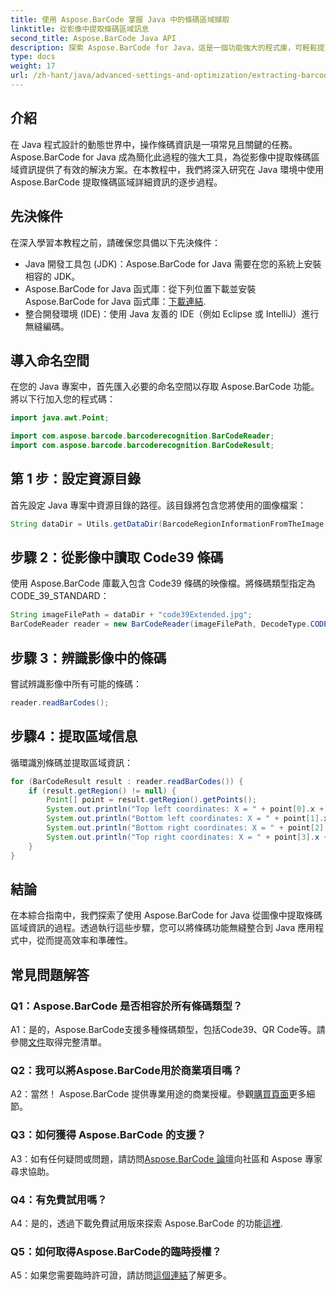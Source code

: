 ```yaml
---
title: 使用 Aspose.BarCode 掌握 Java 中的條碼區域擷取
linktitle: 從影像中提取條碼區域訊息
second_title: Aspose.BarCode Java API
description: 探索 Aspose.BarCode for Java，這是一個功能強大的程式庫，可輕鬆提取條碼區域詳細資訊。精確增強您的 Java 應用程式。
type: docs
weight: 17
url: /zh-hant/java/advanced-settings-and-optimization/extracting-barcode-region-information/
---
```

## 介紹

在 Java 程式設計的動態世界中，操作條碼資訊是一項常見且關鍵的任務。 Aspose.BarCode for Java 成為簡化此過程的強大工具，為從影像中提取條碼區域資訊提供了有效的解決方案。在本教程中，我們將深入研究在 Java 環境中使用 Aspose.BarCode 提取條碼區域詳細資訊的逐步過程。

## 先決條件

在深入學習本教程之前，請確保您具備以下先決條件：

- Java 開發工具包 (JDK)：Aspose.BarCode for Java 需要在您的系統上安裝相容的 JDK。
-  Aspose.BarCode for Java 函式庫：從下列位置下載並安裝 Aspose.BarCode for Java 函式庫：[下載連結](https://releases.aspose.com/barcode/java/).
- 整合開發環境 (IDE)：使用 Java 友善的 IDE（例如 Eclipse 或 IntelliJ）進行無縫編碼。

## 導入命名空間

在您的 Java 專案中，首先匯入必要的命名空間以存取 Aspose.BarCode 功能。將以下行加入您的程式碼：

```java
import java.awt.Point;

import com.aspose.barcode.barcoderecognition.BarCodeReader;
import com.aspose.barcode.barcoderecognition.BarCodeResult;


```

## 第 1 步：設定資源目錄

首先設定 Java 專案中資源目錄的路徑。該目錄將包含您將使用的圖像檔案：

```java
String dataDir = Utils.getDataDir(BarcodeRegionInformationFromTheImage.class) + "BarcodeReader/advanced_features/";
```

## 步驟 2：從影像中讀取 Code39 條碼

使用 Aspose.BarCode 庫載入包含 Code39 條碼的映像檔。將條碼類型指定為 CODE_39_STANDARD：

```java
String imageFilePath = dataDir + "code39Extended.jpg";
BarCodeReader reader = new BarCodeReader(imageFilePath, DecodeType.CODE_39_STANDARD);
```

## 步驟 3：辨識影像中的條碼

嘗試辨識影像中所有可能的條碼：

```java
reader.readBarCodes();
```

## 步驟4：提取區域信息

循環識別條碼並提取區域資訊：

```java
for (BarCodeResult result : reader.readBarCodes()) {
    if (result.getRegion() != null) {
        Point[] point = result.getRegion().getPoints();
        System.out.println("Top left coordinates: X = " + point[0].x + ", Y = " + point[0].y);
        System.out.println("Bottom left coordinates: X = " + point[1].x + ", Y = " + point[1].y);
        System.out.println("Bottom right coordinates: X = " + point[2].x + ", Y = " + point[2].y);
        System.out.println("Top right coordinates: X = " + point[3].x + ", Y = " + point[3].y);
    }
}
```

## 結論

在本綜合指南中，我們探索了使用 Aspose.BarCode for Java 從圖像中提取條碼區域資訊的過程。透過執行這些步驟，您可以將條碼功能無縫整合到 Java 應用程式中，從而提高效率和準確性。

## 常見問題解答

### Q1：Aspose.BarCode 是否相容於所有條碼類型？

 A1：是的，Aspose.BarCode支援多種條碼類型，包括Code39、QR Code等。請參閱[文件](https://reference.aspose.com/barcode/java/)取得完整清單。

### Q2：我可以將Aspose.BarCode用於商業項目嗎？

 A2：當然！ Aspose.BarCode 提供專業用途的商業授權。參觀[購買頁面](https://purchase.aspose.com/buy)更多細節。

### Q3：如何獲得 Aspose.BarCode 的支援？

 A3：如有任何疑問或問題，請訪問[Aspose.BarCode 論壇](https://forum.aspose.com/c/barcode/13)向社區和 Aspose 專家尋求協助。

### Q4：有免費試用嗎？

 A4：是的，透過下載免費試用版來探索 Aspose.BarCode 的功能[這裡](https://releases.aspose.com/).

### Q5：如何取得Aspose.BarCode的臨時授權？

 A5：如果您需要臨時許可證，請訪問[這個連結](https://purchase.aspose.com/temporary-license/)了解更多。